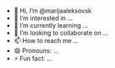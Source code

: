 - 👋 Hi, I’m @marijaaleksovsk
- 👀 I’m interested in ...
- 🌱 I’m currently learning ...
- 💞️ I’m looking to collaborate on ...
- 📫 How to reach me ...
- 😄 Pronouns: ...
- ⚡ Fun fact: ...

<!---
marijaaleksovsk/marijaaleksovsk is a ✨ special ✨ repository because its `README.md` (this file) appears on your GitHub profile.
You can click the Preview link to take a look at your changes.
--->
